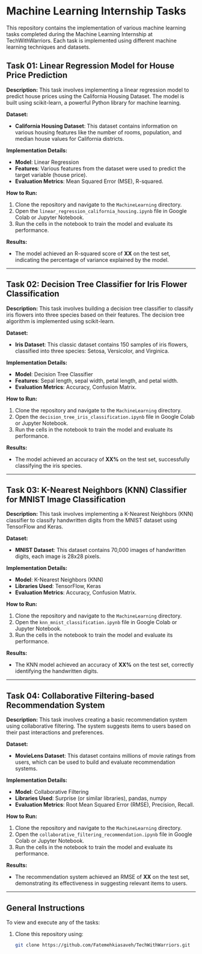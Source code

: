# Machine Learning Internship Tasks

This repository contains the implementation of various machine learning tasks completed during the Machine Learning Internship at TechWithWarriors. Each task is implemented using different machine learning techniques and datasets.

## Task 01: Linear Regression Model for House Price Prediction

**Description:**
This task involves implementing a linear regression model to predict house prices using the California Housing Dataset. The model is built using scikit-learn, a powerful Python library for machine learning.

**Dataset:**
- **California Housing Dataset**: This dataset contains information on various housing features like the number of rooms, population, and median house values for California districts.

**Implementation Details:**
- **Model**: Linear Regression
- **Features**: Various features from the dataset were used to predict the target variable (house price).
- **Evaluation Metrics**: Mean Squared Error (MSE), R-squared.

**How to Run:**
1. Clone the repository and navigate to the `MachineLearning` directory.
2. Open the `linear_regression_california_housing.ipynb` file in Google Colab or Jupyter Notebook.
3. Run the cells in the notebook to train the model and evaluate its performance.

**Results:**
- The model achieved an R-squared score of **XX** on the test set, indicating the percentage of variance explained by the model.

---

## Task 02: Decision Tree Classifier for Iris Flower Classification

**Description:**
This task involves building a decision tree classifier to classify iris flowers into three species based on their features. The decision tree algorithm is implemented using scikit-learn.

**Dataset:**
- **Iris Dataset**: This classic dataset contains 150 samples of iris flowers, classified into three species: Setosa, Versicolor, and Virginica.

**Implementation Details:**
- **Model**: Decision Tree Classifier
- **Features**: Sepal length, sepal width, petal length, and petal width.
- **Evaluation Metrics**: Accuracy, Confusion Matrix.

**How to Run:**
1. Clone the repository and navigate to the `MachineLearning` directory.
2. Open the `decision_tree_iris_classification.ipynb` file in Google Colab or Jupyter Notebook.
3. Run the cells in the notebook to train the model and evaluate its performance.

**Results:**
- The model achieved an accuracy of **XX%** on the test set, successfully classifying the iris species.

---

## Task 03: K-Nearest Neighbors (KNN) Classifier for MNIST Image Classification

**Description:**
This task involves implementing a K-Nearest Neighbors (KNN) classifier to classify handwritten digits from the MNIST dataset using TensorFlow and Keras.

**Dataset:**
- **MNIST Dataset**: This dataset contains 70,000 images of handwritten digits, each image is 28x28 pixels.

**Implementation Details:**
- **Model**: K-Nearest Neighbors (KNN)
- **Libraries Used**: TensorFlow, Keras
- **Evaluation Metrics**: Accuracy, Confusion Matrix.

**How to Run:**
1. Clone the repository and navigate to the `MachineLearning` directory.
2. Open the `knn_mnist_classification.ipynb` file in Google Colab or Jupyter Notebook.
3. Run the cells in the notebook to train the model and evaluate its performance.

**Results:**
- The KNN model achieved an accuracy of **XX%** on the test set, correctly identifying the handwritten digits.

---

## Task 04: Collaborative Filtering-based Recommendation System

**Description:**
This task involves creating a basic recommendation system using collaborative filtering. The system suggests items to users based on their past interactions and preferences.

**Dataset:**
- **MovieLens Dataset**: This dataset contains millions of movie ratings from users, which can be used to build and evaluate recommendation systems.

**Implementation Details:**
- **Model**: Collaborative Filtering
- **Libraries Used**: Surprise (or similar libraries), pandas, numpy
- **Evaluation Metrics**: Root Mean Squared Error (RMSE), Precision, Recall.

**How to Run:**
1. Clone the repository and navigate to the `MachineLearning` directory.
2. Open the `collaborative_filtering_recommendation.ipynb` file in Google Colab or Jupyter Notebook.
3. Run the cells in the notebook to train the model and evaluate its performance.

**Results:**
- The recommendation system achieved an RMSE of **XX** on the test set, demonstrating its effectiveness in suggesting relevant items to users.

---

## General Instructions
To view and execute any of the tasks:
1. Clone this repository using:
   ```bash
   git clone https://github.com/Fatemehkiasaveh/TechWithWarriors.git
